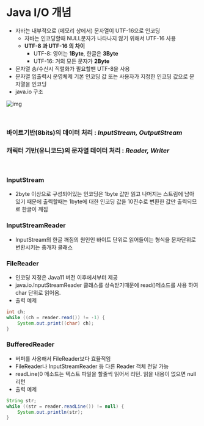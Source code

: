 # Java I/O 개념
- 자바는 내부적으로 (메모리 상에서) 문자열이 UTF-16으로 인코딩
    - 자바는 인코딩할때 NULL문자가 나타나지 않기 위해서 UTF-16 사용
    - **UTF-8 과 UTF-16 의 차이**
    	- UTF-8: 영어는 **1Byte**, 한글은 **3Byte**
    	- UTF-16: 거의 모든 문자가 **2Byte**
- 문자열 송/수신시 직렬화가 필요할땐 UTF-8을 사용
- 문자열 입출력시 운영체제 기본 인코딩 값 또는 사용자가 지정한 인코딩 값으로 문자열을 인코딩
- java.io 구조

![img](https://user-images.githubusercontent.com/70963337/147564923-036d2c77-29bb-41f1-bd35-c0b4345c3ad8.png)

</br>

### 바이트기반(8bits)의 데이터 처리 : **_InputStream, OutputStream_**
### 캐릭터 기반(유니코드)의 문자열 데이터 처리 : **_Reader, Writer_**

</br>

### **InputStream**
- 2byte 이상으로 구성되어있는 인코딩은 1byte 값만 읽고 나머지는 스트림에 남아있기 때문에 출력할때는 1byte에 대한 인코딩 값을 10진수로 변환한 값만 출력되므로 한글이 깨짐

### **InputStreamReader**
- InputStream의 한글 깨짐의 원인인 바이트 단위로 읽어들이는 형식을 문자단위로 변환시키는 중개자 클래스

### **FileReader**
- 인코딩 지정은 Java11 버전 이후에서부터 제공
- java.io.InputStreamReader 클래스를 상속받기때문에 read()메소드를 사용 하여 char 단위로 읽어옴.
- 출력 예제

``` java
int ch;
while ((ch = reader.read()) != -1) {
    System.out.print((char) ch);
}
```

### **BufferedReader**
- 버퍼를 사용해서 FileReader보다 효율적임
- FileReader나 InputStreamReader 등 다른 Reader 객체 전달 가능
- readLine(0 메소드는 텍스트 파일을 할줄씩 읽어서 리턴. 읽을 내용이 없으면 null 리턴
- 출력 예제

``` java
String str;
while ((str = reader.readLine()) != null) {
    System.out.println(str);
}
```

